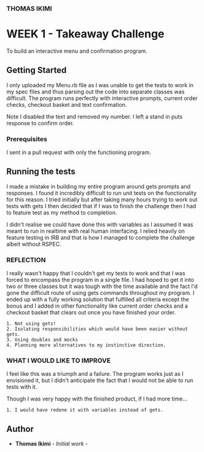 ### THOMAS IKIMI

# WEEK 1 - Takeaway Challenge

To build an interactive menu and confirmation program.

## Getting Started

I only uploaded my Menu.rb file as I was unable to get the tests to work in my spec files and thus parsing out the code into separate classes was difficult. The program runs perfectly with interactive prompts, current order checks, checkout basket and text confirmation.

Note I disabled the text and removed my number. I left a stand in puts response to confirm order.

### Prerequisites

I sent in a pull request with only the functioning program.

## Running the tests

I made a mistake in building my entire program around gets prompts and responses. I found it incredibly difficult to run unit tests on the functionality for this reason. I tried initially but after taking many hours trying to work out tests with gets I then decided that if I was to finish the challenge then I had to feature test as my method to completion.

I didn't realise we could have done this with variables as I assumed it was meant to run in realtime with real human interfacing. I relied heavily on feature testing in IRB and that is how I managed to complete the challenge albeit without RSPEC.

### REFLECTION

I really wasn't happy that I couldn't get my tests to work and that I was forced to encompass the program in a single file. I had hoped to get it into two or three classes but it was tough with the time available and the fact I'd gone the difficult route of using gets commands throughout my program. I ended up with a fully working solution that fulfilled all criteria except the bonus and I added in other functionality like current order checks and a checkout basket that clears out once you have finished your order.

```
1. Not using gets!
2. Isolating responsibilities which would have been easier without gets.
3. Using doubles and mocks
4. Planning more alternatives to my instinctive direction.
```

### WHAT I WOULD LIKE TO IMPROVE

I feel like this was a triumph and a failure. The program works just as I envisioned it, but I didn't anticipate the fact that I would not be able to run tests with it.

Though I was very happy with the finished product, if I had more time...

```
1. I would have redone it with variables instead of gets.
```



## Author
* **Thomas Ikimi** - *Initial work* -
